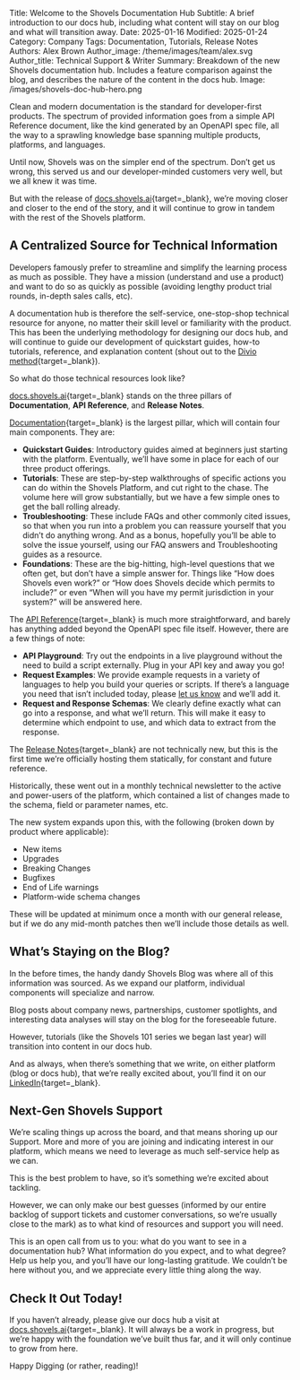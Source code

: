 Title: Welcome to the Shovels Documentation Hub
Subtitle: A brief introduction to our docs hub, including what content will stay on our blog and what will transition away.
Date: 2025-01-16
Modified: 2025-01-24
Category: Company
Tags: Documentation, Tutorials, Release Notes
Authors: Alex Brown
Author_image: /theme/images/team/alex.svg
Author_title: Technical Support & Writer
Summary: Breakdown of the new Shovels documentation hub. Includes a feature comparison against the blog, and describes the nature of the content in the docs hub. 
Image: /images/shovels-doc-hub-hero.png

Clean and modern documentation is the standard for developer-first products. The spectrum of provided information goes from a simple API Reference document, like the kind generated by an OpenAPI spec file, all the way to a sprawling knowledge base spanning multiple products, platforms, and languages. 

Until now, Shovels was on the simpler end of the spectrum. Don’t get us wrong, this served us and our developer-minded customers very well, but we all knew it was time.

But with the release of [docs.shovels.ai](http://docs.shovels.ai){target=_blank}, we’re moving closer and closer to the end of the story, and it will continue to grow in tandem with the rest of the Shovels platform. 

## A Centralized Source for Technical Information

Developers famously prefer to streamline and simplify the learning process as much as possible. They have a mission (understand and use a product) and want to do so as quickly as possible (avoiding lengthy product trial rounds, in-depth sales calls, etc). 

A documentation hub is therefore the self-service, one-stop-shop technical resource for anyone, no matter their skill level or familiarity with the product. This has been the underlying methodology for designing our docs hub, and will continue to guide our development of quickstart guides, how-to tutorials, reference, and explanation content (shout out to the [Divio method](https://docs.divio.com/documentation-system/){target=_blank}). 

So what do those technical resources look like?

[docs.shovels.ai](http://docs.shovels.ai){target=_blank} stands on the three pillars of **Documentation**, **API Reference**, and **Release Notes**. 

[Documentation](https://docs.shovels.ai/docs/introduction){target=_blank} is the largest pillar, which will contain four main components. They are:

- **Quickstart Guides**: Introductory guides aimed at beginners just starting with the platform. Eventually, we’ll have some in place for each of our three product offerings.
- **Tutorials**: These are step-by-step walkthroughs of specific actions you can do within the Shovels Platform, and cut right to the chase. The volume here will grow substantially, but we have a few simple ones to get the ball rolling already.
- **Troubleshooting**: These include FAQs and other commonly cited issues, so that when you run into a problem you can reassure yourself that you didn’t do anything wrong. And as a bonus, hopefully you’ll be able to solve the issue yourself, using our FAQ answers and Troubleshooting guides as a resource.
- **Foundations**: These are the big-hitting, high-level questions that we often get, but don’t have a simple answer for. Things like “How does Shovels even work?” or “How does Shovels decide which permits to include?” or even “When will you have my permit jurisdiction in your system?” will be answered here.

The [API Reference](https://docs.shovels.ai/api-reference/){target=_blank} is much more straightforward, and barely has anything added beyond the OpenAPI spec file itself. However, there are a few things of note:

- **API Playground**: Try out the endpoints in a live playground without the need to build a script externally. Plug in your API key and away you go!
- **Request Examples**: We provide example requests in a variety of languages to help you build your queries or scripts. If there’s a language you need that isn’t included today, please [let us know](mailto:support@shovels.ai) and we’ll add it.
- **Request and Response Schemas**: We clearly define exactly what can go into a response, and what we’ll return. This will make it easy to determine which endpoint to use, and which data to extract from the response.

The [Release Notes](https://docs.shovels.ai/release-notes/release-notes){target=_blank} are not technically new, but this is the first time we’re officially hosting them statically, for constant and future reference. 

Historically, these went out in a monthly technical newsletter to the active and power-users of the platform, which contained a list of changes made to the schema, field or parameter names, etc. 

The new system expands upon this, with the following (broken down by product where applicable):

- New items
- Upgrades
- Breaking Changes
- Bugfixes
- End of Life warnings
- Platform-wide schema changes

These will be updated at minimum once a month with our general release, but if we do any mid-month patches then we’ll include those details as well. 

## What’s Staying on the Blog?

In the before times, the handy dandy Shovels Blog was where all of this information was sourced. As we expand our platform, individual components will specialize and narrow. 

Blog posts about company news, partnerships, customer spotlights, and interesting data analyses will stay on the blog for the foreseeable future. 

However, tutorials (like the Shovels 101 series we began last year) will transition into content in our docs hub. 

And as always, when there’s something that we write, on either platform (blog or docs hub), that we’re really excited about, you’ll find it on our [LinkedIn](https://www.linkedin.com/company/shovels/){target=_blank}. 

## Next-Gen Shovels Support

We’re scaling things up across the board, and that means shoring up our Support. More and more of you are joining and indicating interest in our platform, which means we need to leverage as much self-service help as we can. 

This is the best problem to have, so it’s something we’re excited about tackling. 

However, we can only make our best guesses (informed by our entire backlog of support tickets and customer conversations, so we’re usually close to the mark) as to what kind of resources and support you will need. 

This is an open call from us to you: what do you want to see in a documentation hub? What information do you expect, and to what degree? Help us help you, and you’ll have our long-lasting gratitude. We couldn’t be here without you, and we appreciate every little thing along the way.

## Check It Out Today!

If you haven’t already, please give our docs hub a visit at [docs.shovels.ai](http://docs.shovels.ai){target=_blank}. It will always be a work in progress, but we’re happy with the foundation we’ve built thus far, and it will only continue to grow from here. 

Happy Digging (or rather, reading)!